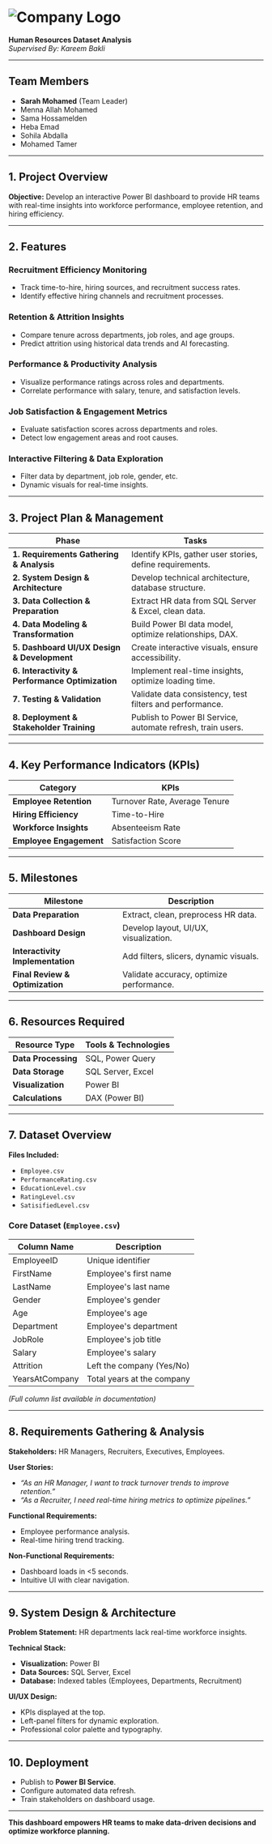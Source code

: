 # ![Company Logo](media/image1.jpg)  
**Human Resources Dataset Analysis**  
*Supervised By: Kareem Bakli*  

---

## Team Members  
- **Sarah Mohamed** (Team Leader)  
- Menna Allah Mohamed  
- Sama Hossamelden  
- Heba Emad  
- Sohila Abdalla  
- Mohamed Tamer  

---

## 1. Project Overview  
**Objective:** Develop an interactive Power BI dashboard to provide HR teams with real-time insights into workforce performance, employee retention, and hiring efficiency.  

---

## 2. Features  
### Recruitment Efficiency Monitoring  
- Track time-to-hire, hiring sources, and recruitment success rates.  
- Identify effective hiring channels and recruitment processes.  

### Retention & Attrition Insights  
- Compare tenure across departments, job roles, and age groups.  
- Predict attrition using historical data trends and AI forecasting.  

### Performance & Productivity Analysis  
- Visualize performance ratings across roles and departments.  
- Correlate performance with salary, tenure, and satisfaction levels.  

### Job Satisfaction & Engagement Metrics  
- Evaluate satisfaction scores across departments and roles.  
- Detect low engagement areas and root causes.  

### Interactive Filtering & Data Exploration  
- Filter data by department, job role, gender, etc.  
- Dynamic visuals for real-time insights.  

---

## 3. Project Plan & Management  
| **Phase**                          | **Tasks**                                  |
|------------------------------------|--------------------------------------------|
| **1. Requirements Gathering & Analysis** | Identify KPIs, gather user stories, define requirements. |
| **2. System Design & Architecture**     | Develop technical architecture, database structure.      |
| **3. Data Collection & Preparation**     | Extract HR data from SQL Server & Excel, clean data.      |
| **4. Data Modeling & Transformation**    | Build Power BI data model, optimize relationships, DAX.  |
| **5. Dashboard UI/UX Design & Development** | Create interactive visuals, ensure accessibility.        |
| **6. Interactivity & Performance Optimization** | Implement real-time insights, optimize loading time.     |
| **7. Testing & Validation**               | Validate data consistency, test filters and performance. |
| **8. Deployment & Stakeholder Training**  | Publish to Power BI Service, automate refresh, train users. |

---

## 4. Key Performance Indicators (KPIs)  
| **Category**              | **KPIs**                                  |
|---------------------------|-------------------------------------------|
| **Employee Retention**    | Turnover Rate, Average Tenure            |
| **Hiring Efficiency**     | Time-to-Hire                             |
| **Workforce Insights**    | Absenteeism Rate                         |
| **Employee Engagement**   | Satisfaction Score                       |

---

## 5. Milestones  
| **Milestone**                | **Description**                          |
|------------------------------|------------------------------------------|
| **Data Preparation**         | Extract, clean, preprocess HR data.      |
| **Dashboard Design**         | Develop layout, UI/UX, visualization.   |
| **Interactivity Implementation** | Add filters, slicers, dynamic visuals.  |
| **Final Review & Optimization** | Validate accuracy, optimize performance. |

---

## 6. Resources Required  
| **Resource Type**             | **Tools & Technologies**                |
|-------------------------------|-----------------------------------------|
| **Data Processing**           | SQL, Power Query                        |
| **Data Storage**              | SQL Server, Excel                       |
| **Visualization**             | Power BI                                |
| **Calculations**              | DAX (Power BI)                          |

---

## 7. Dataset Overview  
**Files Included:**  
- `Employee.csv`  
- `PerformanceRating.csv`  
- `EducationLevel.csv`  
- `RatingLevel.csv`  
- `SatisifiedLevel.csv`  

### Core Dataset (`Employee.csv`)  
| **Column Name**               | **Description**                          |
|-------------------------------|------------------------------------------|
| EmployeeID                    | Unique identifier                       |
| FirstName                     | Employee's first name                   |
| LastName                      | Employee's last name                    |
| Gender                        | Employee's gender                       |
| Age                           | Employee's age                          |
| Department                    | Employee's department                   |
| JobRole                       | Employee's job title                    |
| Salary                        | Employee's salary                       |
| Attrition                     | Left the company (Yes/No)               |
| YearsAtCompany                | Total years at the company              |

*(Full column list available in documentation)*  

---

## 8. Requirements Gathering & Analysis  
**Stakeholders:** HR Managers, Recruiters, Executives, Employees.  

**User Stories:**  
- *“As an HR Manager, I want to track turnover trends to improve retention.”*  
- *“As a Recruiter, I need real-time hiring metrics to optimize pipelines.”*  

**Functional Requirements:**  
- Employee performance analysis.  
- Real-time hiring trend tracking.  

**Non-Functional Requirements:**  
- Dashboard loads in <5 seconds.  
- Intuitive UI with clear navigation.  

---

## 9. System Design & Architecture  
**Problem Statement:** HR departments lack real-time workforce insights.  

**Technical Stack:**  
- **Visualization:** Power BI  
- **Data Sources:** SQL Server, Excel  
- **Database:** Indexed tables (Employees, Departments, Recruitment)  

**UI/UX Design:**  
- KPIs displayed at the top.  
- Left-panel filters for dynamic exploration.  
- Professional color palette and typography.  

---

## 10. Deployment  
- Publish to **Power BI Service**.  
- Configure automated data refresh.  
- Train stakeholders on dashboard usage.  

---

**This dashboard empowers HR teams to make data-driven decisions and optimize workforce planning.**  
